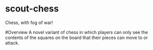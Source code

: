 # scout-chess
Chess, with fog of war! 

#Overview
A novel variant of chess in which players can only see the contents of the squares on the board that their pieces can move to or attack.
